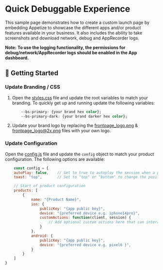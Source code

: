 # Quick Debuggable Experience
This sample page demonstrates how to create a custom launch
page by
embedding Appetize to showcase the different apps and/or product features
available in your
business.
It also includes the ability to take screenshots and download network, debug and AppRecorder logs.

**Note:** __To use the logging functionality, the permissions for debug/network/AppRecorder logs should be enabled in the App dashboard.__

## :hammer: Getting Started

### Update Branding / CSS

1. Open the [styles.css](css/styles.css) file and update the root variables to match your branding. To quickly get up and running update the following variables:

    ```css
        --bs-primary: {your brand hex color};
        --bs-primary-dark: {your brand darker hex color};
    ```

2. Update your brand logo by replacing the [frontpage_logo.png](i/frontpage_logo.png) & [frontpage_logo@2x.png](i/frontpage_logo@2x.png) files with your own logo.

### Update Configuration

Open the [config.js](js/config.js) file and update the `config` object to match your product configuration. The following options are available:

```js
    const config = {
    autoPlay: false,    // Set to true to autoplay the session when a product/platform is selected.
    toast: "top",       // Set to "top" or "bottom" to change the position of the toast message.

    // Start of product configuration
    products: [ 
        {
            name: "{Product Name}",
            ios: {
                publicKey: "{app public key}",
                device: "{preferred device e.g. iphone14pro}",
                customActions: function(client, session) {
                    // Add optional custom actions here that can interact with the session and client.
                }
            },
            android: {
                publicKey: "{app public key}",
                device: "{preferred device e.g. pixel6 }",
            }
        }
    ]
}
```
